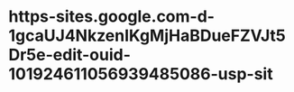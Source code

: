 # https-sites.google.com-d-1gcaUJ4NkzenIKgMjHaBDueFZVJt5Dr5e-edit-ouid-101924611056939485086-usp-sit
